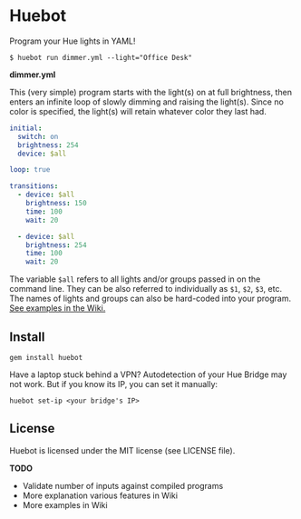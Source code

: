 # Huebot

Program your Hue lights in YAML!

    $ huebot run dimmer.yml --light="Office Desk"

**dimmer.yml**

This (very simple) program starts with the light(s) on at full brightness, then enters an infinite loop of slowly dimming and raising the light(s). Since no color is specified, the light(s) will retain whatever color they last had.

```yaml
initial:
  switch: on
  brightness: 254
  device: $all

loop: true

transitions:
  - device: $all
    brightness: 150
    time: 100
    wait: 20

  - device: $all
    brightness: 254
    time: 100
    wait: 20
```

The variable `$all` refers to all lights and/or groups passed in on the command line. They can be also referred to individually as `$1`, `$2`, `$3`, etc. The names of lights and groups can also be hard-coded into your program. [See examples in the Wiki.](https://github.com/jhollinger/huebot/wiki)

## Install

    gem install huebot

Have a laptop stuck behind a VPN? Autodetection of your Hue Bridge may not work. But if you know its IP, you can set it manually:

    huebot set-ip <your bridge's IP>

## License

Huebot is licensed under the MIT license (see LICENSE file).

**TODO**

* Validate number of inputs against compiled programs
* More explanation various features in Wiki
* More examples in Wiki
